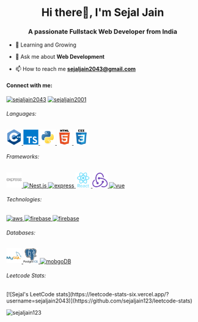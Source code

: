 
<h1 align="center">Hi there👋, I'm Sejal Jain</h1>
<h3 align="center">A passionate Fullstack Web Developer from India</h3>



- 🌱 Learning and Growing

- 💬 Ask me about **Web Development**

- 📫 How to reach me **sejaljain2043@gmail.com**

<h4 align="left">Connect with me:</h4>
<p align="left">
  <a href="https://linkedin.com/in/sejaljain2043" target="blank"
    ><img
      align="center"
      src="https://img.icons8.com/fluent/48/000000/linkedin.png"
      alt="sejaljain2043"
      height="40"
      width="40"
  /></a>
  <a href="https://instagram.com/sejaljain2001" target="blank"
    ><img
      align="center"
   src="https://img.icons8.com/fluent/48/000000/instagram-new.png"
      alt="sejaljain2001"
      height="40"
      width="40"
  /></a>
</p>

<h6 align="left">Languages:</h6>
<p align="left">
  <a href="https://www.w3schools.com/cpp/" target="_blank">
    <img
      src="https://raw.githubusercontent.com/devicons/devicon/master/icons/cplusplus/cplusplus-original.svg"
      alt="cplusplus"
      width="40"
      height="40"
    />
  </a>
    <a href="https://www.typescriptlang.org/" target="_blank">
    <img
      src="https://raw.githubusercontent.com/devicons/devicon/master/icons/typescript/typescript-original.svg"
      alt="typescript"
      width="40"
      height="40"
    />
  </a>
    <a href="https://www.python.org" target="_blank">
    <img
      src="https://raw.githubusercontent.com/devicons/devicon/master/icons/python/python-original.svg"
      alt="python"
      width="40"
      height="40"
    />
  </a>
    <a href="https://www.w3.org/html/" target="_blank">
    <img
      src="https://raw.githubusercontent.com/devicons/devicon/master/icons/html5/html5-original-wordmark.svg"
      alt="html5"
      width="40"
      height="40"
    />
  </a>
  <a href="https://www.w3schools.com/css/" target="_blank">
    <img
      src="https://raw.githubusercontent.com/devicons/devicon/master/icons/css3/css3-original-wordmark.svg"
      alt="css3"
      width="40"
      height="40"
    />
  </a>
  </p>
  <h6 align="left">Frameworks:</h6>
  <p align="left">
  <a href="https://expressjs.com" target="_blank">
    <img
      src="https://raw.githubusercontent.com/devicons/devicon/master/icons/express/express-original-wordmark.svg"
      alt="express"
      width="40"
      height="40"
    />
  </a>
    <a href="https://nestjs.com/" target="_blank">
    <img
      src="https://docs.nestjs.com/assets/logo-small.svg"
      alt="Nest.js"
      width="40"
      height="40"
    />
  </a>
  <a href="https://www.serverless.com/" target="_blank">
     <img
      src="https://www.brcline.com/wp-content/uploads/2020/05/serverless-framework-logo.png"
      alt="express"
      width="40"
      height="40"
    />
  </a>
    <a href="https://reactjs.org/" target="_blank">
    <img
      src="https://raw.githubusercontent.com/devicons/devicon/master/icons/react/react-original-wordmark.svg"
      alt="react"
      width="40"
      height="40"
    />
  </a>
  <a href="https://redux.js.org" target="_blank">
    <img
      src="https://raw.githubusercontent.com/devicons/devicon/master/icons/redux/redux-original.svg"
      alt="redux"
      width="40"
      height="40"
    />
  </a>
  <a href="https://vuejs.org/" target="_blank">
    <img
      src="https://upload.wikimedia.org/wikipedia/commons/thumb/9/95/Vue.js_Logo_2.svg/1200px-Vue.js_Logo_2.svg.png"
      alt="vue"
      width="40"
      height="40"
    />
  </a>
</p>
<h6 align="left">Technologies:</h6>
    <p align="left">
  <a href="https://aws.amazon.com/" target="_blank">
    <img
      src="https://upload.wikimedia.org/wikipedia/commons/thumb/9/93/Amazon_Web_Services_Logo.svg/800px-Amazon_Web_Services_Logo.svg.png"
      alt="aws"
      width="40"
      height="40"
    />
  </a>
   <a href="https://firebase.google.com/" target="_blank">
    <img
      src="https://www.vectorlogo.zone/logos/firebase/firebase-icon.svg"
      alt="firebase"
      width="40"
      height="40"
    />
  </a>
    <a href="https://docker.com/" target="_blank">
    <img
      src="https://1000logos.net/wp-content/uploads/2021/11/Docker-Logo-2013.png"
      alt="firebase"
      width="40"
      height="40"
    />
  </a>
</p>
<h6 align="left">Databases:</h6>
    <p align="left">
  <a href="https://www.mysql.com/" target="_blank">
    <img
      src="https://raw.githubusercontent.com/devicons/devicon/master/icons/mysql/mysql-original-wordmark.svg"
      alt="mysql"
      width="40"
      height="40"
    />
  </a>
  <a href="https://www.postgresql.org" target="_blank">
    <img
      src="https://raw.githubusercontent.com/devicons/devicon/master/icons/postgresql/postgresql-original-wordmark.svg"
      alt="postgresql"
      width="40"
      height="40"
    />
  </a>
     <a href="https://www.mongodb.com/" target="_blank">
    <img
      src="https://miro.medium.com/v2/resize:fit:512/1*doAg1_fMQKWFoub-6gwUiQ.png"
      alt="mobgoDB"
      width="40"
      height="40"
    />
  </a>
  </p>
</p>

<h6 align="left">Leetcode Stats:</h6>
[![Sejal's LeetCode stats](https://leetcode-stats-six.vercel.app/?username=sejaljain2043)](https://github.com/sejaljain123/leetcode-stats)

<p align="left">  
  <img
    src="https://github-readme-stats.vercel.app/api?username=sejaljain123&show_icons=true&locale=en"
    alt="sejaljain123"
  />
</p>

